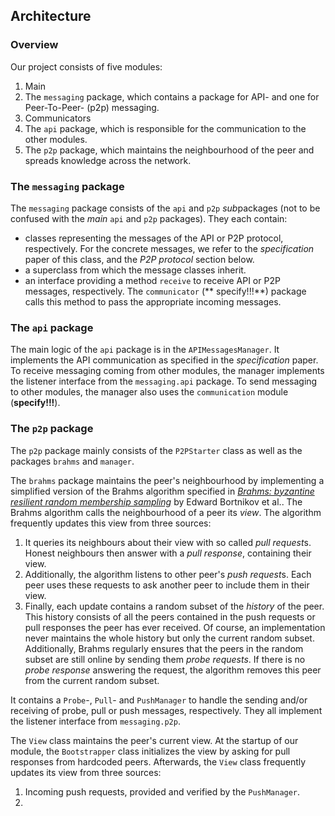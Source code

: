 ## Architecture

### Overview

Our project consists of five modules:

1. Main
1. The `messaging` package, which contains a package for API- and one for Peer-To-Peer- (p2p) messaging.
1. Communicators
1. The `api` package, which is responsible for the communication to the other modules.
1. The `p2p` package, which maintains the neighbourhood of the peer and spreads knowledge across the network.

### The `messaging` package

The `messaging` package consists of the `api` and `p2p` *sub*packages (not to be confused with the *main* `api`
and `p2p` packages). They each contain:

- classes representing the messages of the API or P2P protocol, respectively. For the concrete messages, we refer to
  the *specification* paper of this class, and the *P2P protocol* section below.
- a superclass from which the message classes inherit.
- an interface providing a method `receive` to receive API or P2P messages, respectively. The `communicator` (**
  specify!!!**) package calls this method to pass the appropriate incoming messages.

### The `api` package

The main logic of the `api` package is in the `APIMessagesManager`. It implements the API communication as specified in
the *specification* paper.  
To receive messaging coming from other modules, the manager implements the listener interface from the `messaging.api`
package. To send messaging to other modules, the manager also uses the `communication` module (**specify!!!**).

### The `p2p` package

The `p2p` package mainly consists of the `P2PStarter` class as well as the packages `brahms` and `manager`.

The `brahms` package maintains the peer's neighbourhood by implementing a simplified version of the Brahms algorithm
specified in [*Brahms: byzantine resilient random membership sampling*](https://dl.acm.org/doi/10.1145/1400751.1400772)
by Edward Bortnikov et al.. The Brahms algorithm calls the neighbourhood of a peer its *view*. The algorithm frequently
updates this view from three sources:

1. It queries its neighbours about their view with so called *pull request*s. Honest neighbours then answer with a *pull
   response*, containing their view.
2. Additionally, the algorithm listens to other peer's *push request*s. Each peer uses these requests to ask another
   peer to include them in their view.
3. Finally, each update contains a random subset of the *history* of the peer. This history consists of all the peers
   contained in the push requests or pull responses the peer has ever received. Of course, an implementation never
   maintains the whole history but only the current random subset. Additionally, Brahms regularly ensures that the peers
   in the random subset are still online by sending them *probe requests*. If there is no *probe response* answering the
   request, the algorithm removes this peer from the current random subset.

It contains a `Probe`-, `Pull`- and `PushManager` to handle the sending and/or receiving of probe, pull or push
messages, respectively. They all implement the listener interface from `messaging.p2p`.

The `View` class maintains the peer's current view. At the startup of our module, the `Bootstrapper` class initializes
the view by asking for pull responses from hardcoded peers. Afterwards, the `View` class frequently updates its view
from three sources:

1. Incoming push requests, provided and verified by the `PushManager`.
1. 